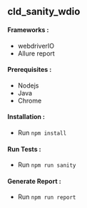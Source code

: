 ## cld_sanity_wdio

#### Frameworks :
  * webdriverIO 
  * Allure report 

#### Prerequisites :
  * Nodejs
  * Java
  * Chrome
  
#### Installation : 
  * Run `npm install`

#### Run Tests :
  * Run `npm run sanity`

#### Generate Report :
  * Run `npm run report`
